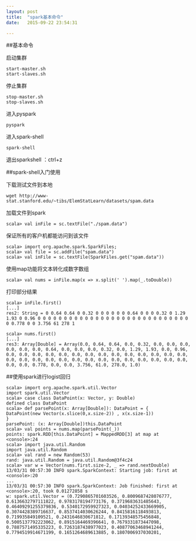 ```yaml
---
layout: post
title:  "spark基本命令"
date:   2015-09-22 23:54:31

---
```

##基本命令 

启动集群 

    start-master.sh
    start-slaves.sh
<!--more-->
停止集群
    
    stop-master.sh
    stop-slaves.sh
<!--more-->
进入pyspark 

    pyspark

进入spark-shell 

    spark-shell 

退出sparkshell ：ctrl+z  

##spark-shell入门使用 

下载测试文件到本地 

    wget http://www-stat.stanford.edu/~tibs/ElemStatLearn/datasets/spam.data  

加载文件到spark 

    scala> val inFile = sc.textFile("./spam.data")

保证所有的客户机都能访问到该文件 

    scala> import org.apache.spark.SparkFiles;
    scala> val file = sc.addFile("spam.data")
    scala> val inFile = sc.textFile(SparkFiles.get("spam.data"))

使用map功能将文本转化成数字数组  

    scala> val nums = inFile.map(x => x.split(' ').map(_.toDouble)) 

打印部分结果 

    scala> inFile.first()
    [...]
    res2: String = 0 0.64 0.64 0 0.32 0 0 0 0 0 0 0.64 0 0 0 0.32 0 1.29
    1.93 0 0.96 0 0 0 0 0 0 0 0 0 0 0 0 0 0 0 0 0 0 0 0 0 0 0 0 0 0 0 0 0
    0 0.778 0 0 3.756 61 278 1 

    scala> nums.first()
    [...]
    res3: Array[Double] = Array(0.0, 0.64, 0.64, 0.0, 0.32, 0.0, 0.0, 0.0,
    0.0, 0.0, 0.0, 0.64, 0.0, 0.0, 0.0, 0.32, 0.0, 1.29, 1.93, 0.0, 0.96,
    0.0, 0.0, 0.0, 0.0, 0.0, 0.0, 0.0, 0.0, 0.0, 0.0, 0.0, 0.0, 0.0, 0.0,
    0.0, 0.0, 0.0, 0.0, 0.0, 0.0, 0.0, 0.0, 0.0, 0.0, 0.0, 0.0, 0.0, 0.0,
    0.0, 0.0, 0.778, 0.0, 0.0, 3.756, 61.0, 278.0, 1.0)

##使用spark进行logist回归 

    scala> import org.apache.spark.util.Vector
    import spark.util.Vector
    scala> case class DataPoint(x: Vector, y: Double)
    defined class DataPoint
    scala> def parsePoint(x: Array[Double]): DataPoint = {
    DataPoint(new Vector(x.slice(0,x.size-2)) , x(x.size-1))
    }
    parsePoint: (x: Array[Double])this.DataPoint
    scala> val points = nums.map(parsePoint(_))
    points: spark.RDD[this.DataPoint] = MappedRDD[3] at map at
    <console>:24
    scala> import java.util.Random
    import java.util.Random
    scala> val rand = new Random(53)
    rand: java.util.Random = java.util.Random@3f4c24
    scala> var w = Vector(nums.first.size-2, _ => rand.nextDouble)
    13/03/31 00:57:30 INFO spark.SparkContext: Starting job: first at
    <console>:20
    ...
    13/03/31 00:57:30 INFO spark.SparkContext: Job finished: first at
    <console>:20, took 0.01272858 s
    w: spark.util.Vector = (0.7290865701603526, 0.8009687428076777,
    0.6136632797111822, 0.9783178194773176, 0.3719683631485643,
    0.46409291255379836, 0.5340172959927323, 0.04034252433669905,
    0.3074428389716637, 0.8537414030626244, 0.8415816118493813,
    0.719935849109521, 0.2431646830671812, 0.17139348575456848,
    0.5005137792223062, 0.8915164469396641, 0.7679331873447098,
    0.7887571495335223, 0.7263187438977023, 0.40877063468941244,
    0.7794519914671199, 0.1651264689613885, 0.1807006937030201,
    



